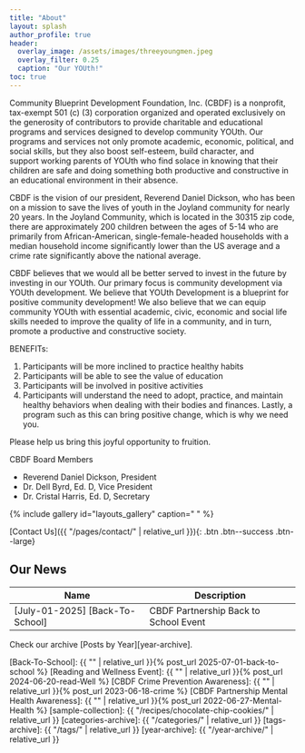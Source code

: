```yaml
---
title: "About"
layout: splash
author_profile: true
header:
  overlay_image: /assets/images/threeyoungmen.jpeg
  overlay_filter: 0.25
  caption: "Our YOUth!"
toc: true
---
```


Community Blueprint Development Foundation, Inc. (CBDF) is a nonprofit, tax-exempt 501 (c) (3) corporation organized and operated exclusively on the generosity of contributors to provide charitable and educational programs and services designed to develop community YOUth. Our programs and services not only promote academic, economic, political, and social skills, but they also boost self-esteem, build character, and support working parents of YOUth who find solace in knowing that their children are safe and doing something both productive and constructive in an educational environment in their absence.

CBDF is the vision of our president, Reverend Daniel Dickson, who has been on a mission to save the lives of youth in the Joyland community for nearly 20 years. In the Joyland Community, which is located in the 30315 zip code, there are approximately 200 children between the ages of 5-14 who are primarily from African-American, single-female-headed households with a median household income significantly lower than the US average and a crime rate significantly above the national average. 

CBDF believes that we would all be better served to invest in the future by investing in our YOUth. Our primary focus is community development via YOUth development. 
We believe that YOUth Development is a blueprint for positive community development! We also believe that we can equip community YOUth with essential academic, civic, economic and social life skills needed to improve the quality of life in a community, and in turn, promote a productive and constructive society.

BENEFITs:
1. Participants will be more inclined to practice healthy habits
2. Participants will be able to see the value of education
3. Participants will be involved in positive activities
4. Participants will understand the need to adopt, practice, and maintain healthy
behaviors when dealing with their bodies and finances.
Lastly, a program such as this can bring positive change, which is why we need you.

Please help us bring this joyful opportunity to fruition.

CBDF Board Members
- Reverend Daniel Dickson, President
- Dr. Dell Byrd, Ed. D, Vice President
- Dr. Cristal Harris, Ed. D, Secretary


{% include gallery id="layouts_gallery" caption=" " %}

[Contact Us]({{ "/pages/contact/" | relative_url }}){: .btn .btn--success .btn--large}


## Our News

| Name                                        | Description                                           |
| ------------------------------------------- | ----------------------------------------------------- |
|[July-01-2025] [Back-To-School] | CBDF Partnership Back to School Event |


Check our archive [Posts by Year][year-archive].

[Back-To-School]: {{ "" | relative_url }}{% post_url 2025-07-01-back-to-school %}
[Reading and Wellness Event]: {{ "" | relative_url }}{% post_url 2024-06-20-read-Well %}
[CBDF Crime Prevention Awareness]: {{ "" | relative_url }}{% post_url 2023-06-18-crime %}
[CBDF Partnership Mental Health Awareness]: {{ "" | relative_url }}{% post_url 2022-06-27-Mental-Health %}
[sample-collection]: {{ "/recipes/chocolate-chip-cookies/" | relative_url }}
[categories-archive]: {{ "/categories/" | relative_url }}
[tags-archive]: {{ "/tags/" | relative_url }}
[year-archive]: {{ "/year-archive/" | relative_url }}




